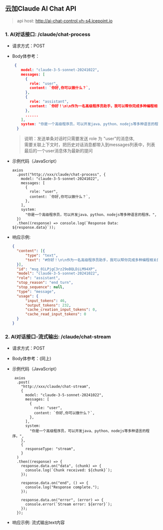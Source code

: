 ## 云加Claude AI Chat API


> api host: http://ai-chat-control.yh-s4.icepoint.io

### 1. AI对话接口: /claude/chat-process

- 请求方式：POST
- Body体参考：
  ```json
   {
      model: "claude-3-5-sonnet-20241022",
      messages: [
        {
          role: "user",
          content: `你好,你可以做什么？`,
        },
        {
          role: "assistant",
          content: `你好！\n\n作为一名高级程序员助手，我可以帮你完成多种编程相关的任务，....`,
        },
        ......  
      ],
      system: "你是一个高级程序员，可以开发java、python、nodejs等多种语言的程序。",
    }
  ```
  > 说明：发送单条对话时只需要发送  role 为 "user"的消息体,<br /> 需要关联上下文时，把历史对话消息都带入到messages列表中，列表最后的一个user消息体为最新的提问

- 示例代码（JavaScript）

  ```
  axios
    .post("http://xxx/claude/chat-process", {
      model: "claude-3-5-sonnet-20241022",
      messages: [
        {
          role: "user",
          content: `你好,你可以做什么？`,
        },
      ],
      system:
        "你是一个高级程序员，可以开发java、python、nodejs等多种语言的程序。",
    })
    .then((response) => console.log(`Response Data: ${response.data}`));
  ```
  
- 响应示例:
  ```json
  {
    "content": [{
    	"type": "text",
    	"text": "#你好！\n\n作为一名高级程序员助手，我可以帮你完成多种编程相关的任务..."
    }],
    "id": "msg_01LPjgC3rz29oBQLDiLM94XP",
    "model": "claude-3-5-sonnet-20241022",
    "role": "assistant",
    "stop_reason": "end_turn",
    "stop_sequence": null,
    "type": "message",
    "usage": {
    	"input_tokens": 46,
    	"output_tokens": 232,
    	"cache_creation_input_tokens": 0,
    	"cache_read_input_tokens": 0
    }
  }
  ```
  
### 2. AI对话接口-流式输出: /claude/chat-stream

- 请求方式：POST
- Body体参考：(同上)
- 示例代码（JavaScript）

  ```
   axios
    .post(
      "http://xxx/claude/chat-stream",
      {
        model: "claude-3-5-sonnet-20241022",
        messages: [
          {
            role: "user",
            content: `你好,你可以做什么？`,
          },
        ],
        system:
          "你是一个高级程序员，可以开发java、python、nodejs等多种语言的程序。",
      },
      {
        responseType: "stream",
      }
    )
    .then((response) => {
      response.data.on("data", (chunk) => {
        console.log(`Chunk received: ${chunk}`);
      });

      response.data.on("end", () => {
        console.log("Response complete.");
      });

      response.data.on("error", (error) => {
        console.error(`Stream error: ${error}`);
      });
    });
  ```


- 响应示例: 流式输出text内容
